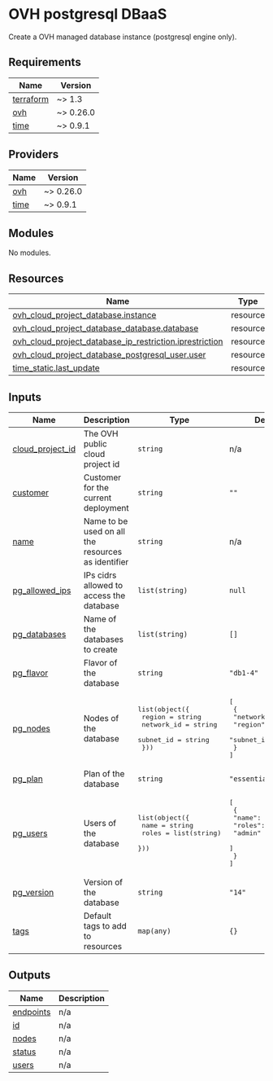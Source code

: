 # OVH postgresql DBaaS

Create a OVH managed database instance (postgresql engine only).

<!-- BEGINNING OF PRE-COMMIT-TERRAFORM DOCS HOOK -->
## Requirements

| Name | Version |
|------|---------|
| <a name="requirement_terraform"></a> [terraform](#requirement\_terraform) | ~> 1.3 |
| <a name="requirement_ovh"></a> [ovh](#requirement\_ovh) | ~> 0.26.0 |
| <a name="requirement_time"></a> [time](#requirement\_time) | ~> 0.9.1 |

## Providers

| Name | Version |
|------|---------|
| <a name="provider_ovh"></a> [ovh](#provider\_ovh) | ~> 0.26.0 |
| <a name="provider_time"></a> [time](#provider\_time) | ~> 0.9.1 |

## Modules

No modules.

## Resources

| Name | Type |
|------|------|
| [ovh_cloud_project_database.instance](https://registry.terraform.io/providers/ovh/ovh/latest/docs/resources/cloud_project_database) | resource |
| [ovh_cloud_project_database_database.database](https://registry.terraform.io/providers/ovh/ovh/latest/docs/resources/cloud_project_database_database) | resource |
| [ovh_cloud_project_database_ip_restriction.iprestriction](https://registry.terraform.io/providers/ovh/ovh/latest/docs/resources/cloud_project_database_ip_restriction) | resource |
| [ovh_cloud_project_database_postgresql_user.user](https://registry.terraform.io/providers/ovh/ovh/latest/docs/resources/cloud_project_database_postgresql_user) | resource |
| [time_static.last_update](https://registry.terraform.io/providers/hashicorp/time/latest/docs/resources/static) | resource |

## Inputs

| Name | Description | Type | Default | Required |
|------|-------------|------|---------|:--------:|
| <a name="input_cloud_project_id"></a> [cloud\_project\_id](#input\_cloud\_project\_id) | The OVH public cloud project id | `string` | n/a | yes |
| <a name="input_customer"></a> [customer](#input\_customer) | Customer for the current deployment | `string` | `""` | no |
| <a name="input_name"></a> [name](#input\_name) | Name to be used on all the resources as identifier | `string` | n/a | yes |
| <a name="input_pg_allowed_ips"></a> [pg\_allowed\_ips](#input\_pg\_allowed\_ips) | IPs cidrs allowed to access the database | `list(string)` | `null` | no |
| <a name="input_pg_databases"></a> [pg\_databases](#input\_pg\_databases) | Name of the databases to create | `list(string)` | `[]` | no |
| <a name="input_pg_flavor"></a> [pg\_flavor](#input\_pg\_flavor) | Flavor of the database | `string` | `"db1-4"` | no |
| <a name="input_pg_nodes"></a> [pg\_nodes](#input\_pg\_nodes) | Nodes of the database | <pre>list(object({<br>    region     = string<br>    network_id = string<br>    subnet_id  = string<br>  }))</pre> | <pre>[<br>  {<br>    "network_id": null,<br>    "region": "GRA5",<br>    "subnet_id": null<br>  }<br>]</pre> | no |
| <a name="input_pg_plan"></a> [pg\_plan](#input\_pg\_plan) | Plan of the database | `string` | `"essential"` | no |
| <a name="input_pg_users"></a> [pg\_users](#input\_pg\_users) | Users of the database | <pre>list(object({<br>    name  = string<br>    roles = list(string)<br>  }))</pre> | <pre>[<br>  {<br>    "name": "root",<br>    "roles": [<br>      "admin"<br>    ]<br>  }<br>]</pre> | no |
| <a name="input_pg_version"></a> [pg\_version](#input\_pg\_version) | Version of the database | `string` | `"14"` | no |
| <a name="input_tags"></a> [tags](#input\_tags) | Default tags to add to resources | `map(any)` | `{}` | no |

## Outputs

| Name | Description |
|------|-------------|
| <a name="output_endpoints"></a> [endpoints](#output\_endpoints) | n/a |
| <a name="output_id"></a> [id](#output\_id) | n/a |
| <a name="output_nodes"></a> [nodes](#output\_nodes) | n/a |
| <a name="output_status"></a> [status](#output\_status) | n/a |
| <a name="output_users"></a> [users](#output\_users) | n/a |
<!-- END OF PRE-COMMIT-TERRAFORM DOCS HOOK -->
